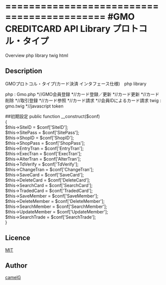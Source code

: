 ===========================================
#GMO CREDITCARD API Library プロトコル・タイプ
===========================================
Overview
php library
twig html

## Description
GMOプロトコル・タイプ(カード決済 インタフェース仕様)　php library

php : Gmo.php
    *//GMO会員登録
    *//カード登録／更新 
    *//カード更新
    *//カード削除
    *//取引登録
    *//カード参照
    *//カード請求
    *//会員IDによるカード請求
twig : gmo.twig
    *//javascript token

##初期設定
    public function __construct($conf)  
    {  
        $this->SiteID        =  $conf['SiteID'];  
        $this->SitePass      =  $conf['SitePass'];  
        $this->ShopID        =  $conf['ShopID'];  
        $this->ShopPass      =  $conf['ShopPass'];  
        $this->EntryTran     =  $conf['EntryTran'];  
        $this->ExecTran      =  $conf['ExecTran'];  
        $this->AlterTran     =  $conf['AlterTran'];  
        $this->TdVerify      =  $conf['TdVerify'];  
        $this->ChangeTran    =  $conf['ChangeTran'];  
        $this->SaveCard      =  $conf['SaveCard'];  
        $this->DeleteCard    =  $conf['DeleteCard'];  
        $this->SearchCard    =  $conf['SearchCard'];  
        $this->TradedCard    =  $conf['TradedCard'];  
        $this->SaveMember    =  $conf['SaveMember'];  
        $this->DeleteMember  =  $conf['DeleteMember'];  
        $this->SearchMember  =  $conf['SearchMember'];  
        $this->UpdateMember  =  $conf['UpdateMember'];  
        $this->SearchTrade   =  $conf['SearchTrade'];  
    }  


## Licence
[MIT](https://github.com/tcnksm/tool/blob/master/LICENCE)

## Author
[camelG](https://github.com/camelG)